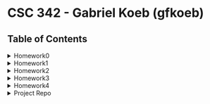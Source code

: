 # CSC 342 - Gabriel Koeb (gfkoeb)

## Table of Contents

<details>
<summary>Homework0</summary>
1. [Homework0/README.md](https://github.ncsu.edu/engr-csc342/csc342-2023Fall-gfkoeb/blob/main/Homework0/README.md)

</details>
<details>
<summary>Homework1</summary>
1. [Homework1/README.md](https://github.ncsu.edu/engr-csc342/csc342-2023Fall-gfkoeb/blob/main/Homework1/README.md)
</details>

<details>
<summary>Homework2</summary>
1. [Homework2/README.md](https://github.ncsu.edu/engr-csc342/csc342-2023Fall-gfkoeb/blob/main/Homework2/README.md)
</details>

<details>
<summary>Homework3</summary>
1. [Homework3/README.md](https://github.ncsu.edu/engr-csc342/csc342-2023Fall-gfkoeb/blob/main/Homework3/README.md)
</details>

<details>
<summary>Homework4</summary>
1. [Homework4/README.md](https://github.ncsu.edu/engr-csc342/csc342-2023Fall-gfkoeb/blob/main/Homework4/README.md)
</details>

<details>
<summary>Project Repo</summary>
https://github.ncsu.edu/engr-csc342/csc342-2023Fall-GroupT
</details>
